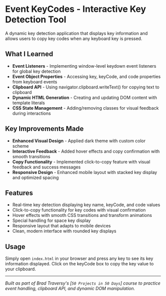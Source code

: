 # Event KeyCodes - Interactive Key Detection Tool

A dynamic key detection application that displays key information and allows users to copy key codes when any keyboard key is pressed.

## What I Learned

- **Event Listeners** - Implementing window-level keydown event listeners for global key detection
- **Event Object Properties** - Accessing key, keyCode, and code properties from keyboard events
- **Clipboard API** - Using navigator.clipboard.writeText() for copying text to clipboard
- **Dynamic HTML Generation** - Creating and updating DOM content with template literals
- **CSS State Management** - Adding/removing classes for visual feedback during interactions

## Key Improvements Made

- **Enhanced Visual Design** - Applied dark theme with custom color scheme
- **Interactive Feedback** - Added hover effects and copy confirmation with smooth transitions
- **Copy Functionality** - Implemented click-to-copy feature with visual feedback and success messages
- **Responsive Design** - Enhanced mobile layout with stacked key display and optimized spacing

## Features

- Real-time key detection displaying key name, keyCode, and code values
- Click-to-copy functionality for key codes with visual confirmation
- Hover effects with smooth CSS transitions and transform animations
- Special handling for space key display
- Responsive layout that adapts to mobile devices
- Clean, modern interface with rounded key displays

## Usage

Simply open `index.html` in your browser and press any key to see its key information displayed. Click on the keyCode box to copy the key value to your clipboard.

---

*Built as part of Brad Traversy's [`50 Projects in 50 Days`] course to practice event handling, clipboard API, and dynamic DOM manipulation.*